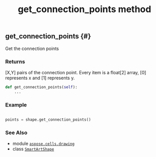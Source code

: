 ﻿---
title: get_connection_points method
second_title: Aspose.Cells for Python via .NET API References
description: 
type: docs
weight: 90
url: /aspose.cells.drawing/smartartshape/get_connection_points/
is_root: false
---

## get_connection_points {#}

Get the connection points


### Returns 


[X,Y] pairs of the connection point. Every item is a float[2] array, [0] represents x and [1] represents y.


```python
def get_connection_points(self):
    ...
```



### Example 


```python

points = shape.get_connection_points()

```



### See Also
* module [`aspose.cells.drawing`](../../)
* class [`SmartArtShape`](/cells/python-net/aspose.cells.drawing/smartartshape)
